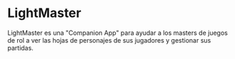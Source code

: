 # LightMaster
LightMaster es una "Companion App" para ayudar a los masters de juegos de rol a ver las hojas de personajes de sus jugadores y gestionar sus 
partidas.
